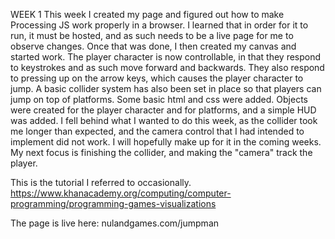 WEEK 1
This week I created my page and figured out how to make Processing JS work properly in a browser. I learned that in order for it to run, it must be hosted, and as such needs to be a live page for me to observe changes. Once that was done, I then created my canvas and started work. The player character is now controllable, in that they respond to keystrokes and as such move forward and backwards. They also respond to pressing up on the arrow keys, which causes the player character to jump. A basic collider system has also been set in place so that players can jump on top of platforms. Some basic html and css were added. Objects were created for the player character and for platforms, and a simple HUD was added. I fell behind what I wanted to do this week, as the collider took me longer than expected, and the camera control that I had intended to implement did not work. I will hopefully make up for it in the coming weeks. My next focus is finishing the collider, and making the "camera" track the player.

This is the tutorial I referred to occasionally.
https://www.khanacademy.org/computing/computer-programming/programming-games-visualizations

The page is live here: nulandgames.com/jumpman
